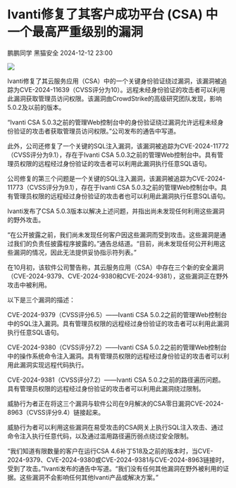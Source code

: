 #  Ivanti修复了其客户成功平台 (CSA) 中一个最高严重级别的漏洞   
鹏鹏同学  黑猫安全   2024-12-12 23:00  
  
![](https://mmbiz.qpic.cn/sz_mmbiz_png/8dBEfDPEce966ejfzOyicbbMwBSDU6mJhlNV1AiaafcvFK0cJuqylSYnQWuNAByl6GUiauBMYiazt0jVibvDOwg9hyw/640?wx_fmt=png&from=appmsg "")  
  
Ivanti修复了其云服务应用（CSA）中的一个关键身份验证绕过漏洞，该漏洞被追踪为CVE-2024-11639（CVSS评分为10）。远程未经身份验证的攻击者可以利用此漏洞获取管理员访问权限。该漏洞由CrowdStrike的高级研究团队发现，影响5.0.2及以前的版本。  
  
“Ivanti CSA 5.0.3之前的管理Web控制台中的身份验证绕过漏洞允许远程未经身份验证的攻击者获取管理员访问权限。”公司发布的通告中写道。  
  
此外，公司还修复了一个关键的SQL注入漏洞，该漏洞被追踪为CVE-2024-11772（CVSS评分为9.1），存在于Ivanti CSA 5.0.3之前的管理Web控制台中。具有管理员权限的远程经过身份验证的攻击者可以利用此漏洞执行任意SQL语句。  
  
公司修复的第三个问题是一个关键的SQL注入漏洞，该漏洞被追踪为CVE-2024-11773（CVSS评分为9.1），存在于Ivanti CSA 5.0.3之前的管理Web控制台中。具有管理员权限的远程经过身份验证的攻击者也可以利用此漏洞执行任意SQL语句。  
  
Ivanti发布了CSA 5.0.3版本以解决上述问题，并指出尚未发现任何利用这些漏洞的野外攻击。  
  
“在公开披露之前，我们尚未发现任何客户因这些漏洞而受到攻击。这些漏洞是通过我们的负责任披露程序披露的。”通告总结道。“目前，尚未发现任何公开利用这些漏洞的情况，因此无法提供妥协指示符列表。”  
  
在10月初，该软件公司警告称，其云服务应用（CSA）中存在三个新的安全漏洞（CVE-2024-9379、CVE-2024-9380和CVE-2024-9381），这些漏洞正在野外攻击中被利用。  
  
以下是三个漏洞的描述：  
  
CVE-2024-9379（CVSS评分6.5）——Ivanti CSA 5.0.2之前的管理Web控制台中的SQL注入漏洞。具有管理员权限的远程经过身份验证的攻击者可以利用此漏洞执行任意SQL语句。  
  
CVE-2024-9380（CVSS评分7.2）——Ivanti CSA 5.0.2之前的管理Web控制台中的操作系统命令注入漏洞。具有管理员权限的远程经过身份验证的攻击者可以利用此漏洞实现远程代码执行。  
  
CVE-2024-9381（CVSS评分7.2）——Ivanti CSA 5.0.2之前的路径遍历问题。具有管理员权限的远程经过身份验证的攻击者可以利用此漏洞绕过限制。  
  
威胁行为者正在将这三个漏洞与软件公司在9月解决的CSA零日漏洞CVE-2024-8963（CVSS评分9.4）链接起来。  
  
威胁行为者可以利用这些漏洞在易受攻击的CSA网关上执行SQL注入攻击、通过命令注入执行任意代码，以及通过滥用路径遍历弱点绕过安全限制。  
  
“我们知道有限数量的客户在运行CSA 4.6补丁518及之前的版本时，当CVE-2024-9379、CVE-2024-9380或CVE-2024-9381与CVE-2024-8963链接时，受到了攻击。”Ivanti发布的通告中写道。“我们没有任何其他漏洞在野外被利用的证据。这些漏洞不会影响任何其他Ivanti产品或解决方案。”  
  
  
